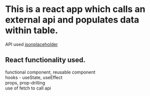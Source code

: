 # This is a react app which calls an external api and populates data within table.
API used [jsonplaceholder]('https://jsonplaceholder.typicode.com/')

## React functionality used.
functional component, reusable component\
hooks - useState, useEffect\
props, prop-drilling\
use of fetch to call api


